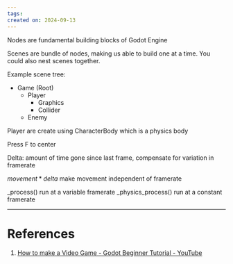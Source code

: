 ```yaml
---
tags: 
created on: 2024-09-13
---
```


Nodes are fundamental building blocks of Godot Engine

Scenes are bundle of nodes, making us able to build one at a time. You could also nest scenes together.

Example scene tree:
- Game (Root)
	- Player
		- Graphics
		- Collider
	- Enemy

Player are create using CharacterBody which is a physics body

Press F to center

Delta: amount of time gone since last frame, compensate for variation in framerate

$movement*delta$ make movement independent of framerate

_process() run at a variable framerate
_physics_process() run at a constant framerate

---
# References
1. [How to make a Video Game - Godot Beginner Tutorial - YouTube](https://www.youtube.com/watch?v=LOhfqjmasi0)